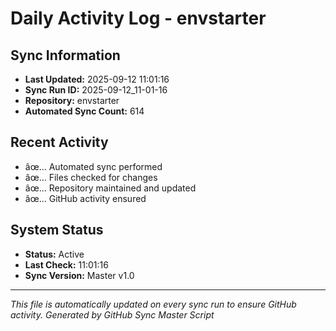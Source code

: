 ﻿# Daily Activity Log - envstarter

## Sync Information
- **Last Updated:** 2025-09-12 11:01:16
- **Sync Run ID:** 2025-09-12_11-01-16
- **Repository:** envstarter
- **Automated Sync Count:** 614

## Recent Activity
- âœ… Automated sync performed
- âœ… Files checked for changes
- âœ… Repository maintained and updated
- âœ… GitHub activity ensured

## System Status
- **Status:** Active
- **Last Check:** 11:01:16
- **Sync Version:** Master v1.0

---
*This file is automatically updated on every sync run to ensure GitHub activity.*
*Generated by GitHub Sync Master Script*
